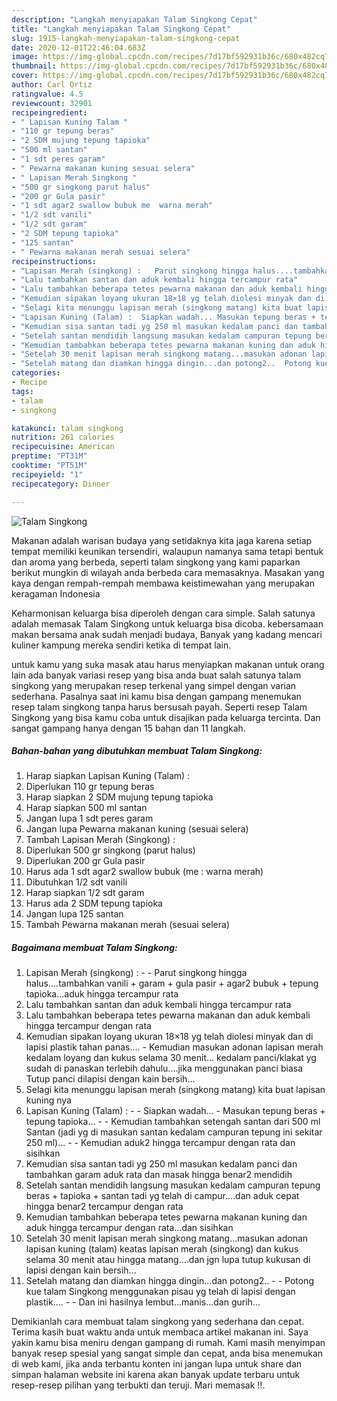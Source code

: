 ```yaml
---
description: "Langkah menyiapakan Talam Singkong Cepat"
title: "Langkah menyiapakan Talam Singkong Cepat"
slug: 1915-langkah-menyiapakan-talam-singkong-cepat
date: 2020-12-01T22:46:04.683Z
image: https://img-global.cpcdn.com/recipes/7d17bf592931b36c/680x482cq70/talam-singkong-foto-resep-utama.jpg
thumbnail: https://img-global.cpcdn.com/recipes/7d17bf592931b36c/680x482cq70/talam-singkong-foto-resep-utama.jpg
cover: https://img-global.cpcdn.com/recipes/7d17bf592931b36c/680x482cq70/talam-singkong-foto-resep-utama.jpg
author: Carl Ortiz
ratingvalue: 4.5
reviewcount: 32901
recipeingredient:
- " Lapisan Kuning Talam "
- "110 gr tepung beras"
- "2 SDM mujung tepung tapioka"
- "500 ml santan"
- "1 sdt peres garam"
- " Pewarna makanan kuning sesuai selera"
- " Lapisan Merah Singkong "
- "500 gr singkong parut halus"
- "200 gr Gula pasir"
- "1 sdt agar2 swallow bubuk me  warna merah"
- "1/2 sdt vanili"
- "1/2 sdt garam"
- "2 SDM tepung tapioka"
- "125 santan"
- " Pewarna makanan merah sesuai selera"
recipeinstructions:
- "Lapisan Merah (singkong) :   Parut singkong hingga halus....tambahkan vanili + garam + gula pasir + agar2 bubuk + tepung tapioka...aduk hingga tercampur rata"
- "Lalu tambahkan santan dan aduk kembali hingga tercampur rata"
- "Lalu tambahkan beberapa tetes pewarna makanan dan aduk kembali hingga tercampur dengan rata"
- "Kemudian sipakan loyang ukuran 18×18 yg telah diolesi minyak dan di lapisi plastik tahan panas.... Kemudian masukan adonan lapisan merah kedalam loyang dan kukus selama 30 menit... kedalam panci/klakat yg sudah di panaskan terlebih dahulu....jika menggunakan panci biasa Tutup panci dilapisi dengan kain bersih..."
- "Selagi kita menunggu lapisan merah (singkong matang) kita buat lapisan kuning nya"
- "Lapisan Kuning (Talam) :  Siapkan wadah... Masukan tepung beras + tepung tapioka...  Kemudian tambahkan setengah santan dari 500 ml Santan (jadi yg di masukan santan kedalam campuran tepung ini sekitar 250 ml)...  Kemudian aduk2 hingga tercampur dengan rata dan sisihkan"
- "Kemudian sisa santan tadi yg 250 ml masukan kedalam panci dan tambahkan garam aduk rata dan masak hingga benar2 mendidih"
- "Setelah santan mendidih langsung masukan kedalam campuran tepung beras + tapioka + santan tadi yg telah di campur....dan aduk cepat hingga benar2 tercampur dengan rata"
- "Kemudian tambahkan beberapa tetes pewarna makanan kuning dan aduk hingga tercampur dengan rata...dan sisihkan"
- "Setelah 30 menit lapisan merah singkong matang...masukan adonan lapisan kuning (talam) keatas lapisan merah (singkong) dan kukus selama 30 menit atau hingga matang....dan jgn lupa tutup kukusan di lapisi dengan kain bersih..."
- "Setelah matang dan diamkan hingga dingin...dan potong2..  Potong kue talam Singkong menggunakan pisau yg telah di lapisi dengan plastik....  Dan ini hasilnya lembut...manis...dan gurih..."
categories:
- Recipe
tags:
- talam
- singkong

katakunci: talam singkong 
nutrition: 261 calories
recipecuisine: American
preptime: "PT31M"
cooktime: "PT51M"
recipeyield: "1"
recipecategory: Dinner

---
```



![Talam Singkong](https://img-global.cpcdn.com/recipes/7d17bf592931b36c/680x482cq70/talam-singkong-foto-resep-utama.jpg)

Makanan adalah warisan budaya yang setidaknya kita jaga karena setiap tempat memiliki keunikan tersendiri, walaupun namanya sama tetapi bentuk dan aroma yang berbeda, seperti talam singkong yang kami paparkan berikut mungkin di wilayah anda berbeda cara memasaknya. Masakan yang kaya dengan rempah-rempah membawa keistimewahan yang merupakan keragaman Indonesia

Keharmonisan keluarga bisa diperoleh dengan cara simple. Salah satunya adalah memasak Talam Singkong untuk keluarga bisa dicoba. kebersamaan makan bersama anak sudah menjadi budaya, Banyak yang kadang mencari kuliner kampung mereka sendiri ketika di tempat lain.



untuk kamu yang suka masak atau harus menyiapkan makanan untuk orang lain ada banyak variasi resep yang bisa anda buat salah satunya talam singkong yang merupakan resep terkenal yang simpel dengan varian sederhana. Pasalnya saat ini kamu bisa dengan gampang menemukan resep talam singkong tanpa harus bersusah payah.
Seperti resep Talam Singkong yang bisa kamu coba untuk disajikan pada keluarga tercinta. Dan sangat gampang hanya dengan 15 bahan dan 11 langkah.


<!--inarticleads1-->

##### Bahan-bahan yang dibutuhkan membuat Talam Singkong:

1. Harap siapkan  Lapisan Kuning (Talam) :
1. Diperlukan 110 gr tepung beras
1. Harap siapkan 2 SDM mujung tepung tapioka
1. Harap siapkan 500 ml santan
1. Jangan lupa 1 sdt peres garam
1. Jangan lupa  Pewarna makanan kuning (sesuai selera)
1. Tambah  Lapisan Merah (Singkong) :
1. Diperlukan 500 gr singkong (parut halus)
1. Diperlukan 200 gr Gula pasir
1. Harus ada 1 sdt agar2 swallow bubuk (me : warna merah)
1. Dibutuhkan 1/2 sdt vanili
1. Harap siapkan 1/2 sdt garam
1. Harus ada 2 SDM tepung tapioka
1. Jangan lupa 125 santan
1. Tambah  Pewarna makanan merah (sesuai selera)




<!--inarticleads2-->

##### Bagaimana membuat  Talam Singkong:

1. Lapisan Merah (singkong) :  -  - Parut singkong hingga halus....tambahkan vanili + garam + gula pasir + agar2 bubuk + tepung tapioka...aduk hingga tercampur rata
1. Lalu tambahkan santan dan aduk kembali hingga tercampur rata
1. Lalu tambahkan beberapa tetes pewarna makanan dan aduk kembali hingga tercampur dengan rata
1. Kemudian sipakan loyang ukuran 18×18 yg telah diolesi minyak dan di lapisi plastik tahan panas.... - Kemudian masukan adonan lapisan merah kedalam loyang dan kukus selama 30 menit... kedalam panci/klakat yg sudah di panaskan terlebih dahulu....jika menggunakan panci biasa Tutup panci dilapisi dengan kain bersih...
1. Selagi kita menunggu lapisan merah (singkong matang) kita buat lapisan kuning nya
1. Lapisan Kuning (Talam) : -  - Siapkan wadah... - Masukan tepung beras + tepung tapioka... -  - Kemudian tambahkan setengah santan dari 500 ml Santan (jadi yg di masukan santan kedalam campuran tepung ini sekitar 250 ml)... -  - Kemudian aduk2 hingga tercampur dengan rata dan sisihkan
1. Kemudian sisa santan tadi yg 250 ml masukan kedalam panci dan tambahkan garam aduk rata dan masak hingga benar2 mendidih
1. Setelah santan mendidih langsung masukan kedalam campuran tepung beras + tapioka + santan tadi yg telah di campur....dan aduk cepat hingga benar2 tercampur dengan rata
1. Kemudian tambahkan beberapa tetes pewarna makanan kuning dan aduk hingga tercampur dengan rata...dan sisihkan
1. Setelah 30 menit lapisan merah singkong matang...masukan adonan lapisan kuning (talam) keatas lapisan merah (singkong) dan kukus selama 30 menit atau hingga matang....dan jgn lupa tutup kukusan di lapisi dengan kain bersih...
1. Setelah matang dan diamkan hingga dingin...dan potong2.. -  - Potong kue talam Singkong menggunakan pisau yg telah di lapisi dengan plastik.... -  - Dan ini hasilnya lembut...manis...dan gurih...




Demikianlah cara membuat talam singkong yang sederhana dan cepat. Terima kasih buat waktu anda untuk membaca artikel makanan ini. Saya yakin kamu bisa meniru dengan gampang di rumah. Kami masih menyimpan banyak resep spesial yang sangat simple dan cepat, anda bisa menemukan di web kami, jika anda terbantu konten ini jangan lupa untuk share dan simpan halaman website ini karena akan banyak update terbaru untuk resep-resep pilihan yang terbukti dan teruji. Mari memasak !!. 
